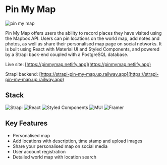 # Pin My Map

![pin my map](public/img/pin_my_map.jpg)

Pin My Map offers users the ability to record places they have visited using the Mapbox API. Users can pin locations on the world map, add notes and photos, as well as share their personalised map page on social networks. It is built using React with Material UI and Styled Components, and powered by a Strapi back-end coupled with a PostgreSQL database.

Live site: [https://pinmymap.netlify.app](https://pinmymap.netlify.app)

Strapi backend: [https://strapi-pin-my-map.up.railway.app](https://strapi-pin-my-map.up.railway.app)

## Stack

![Strapi](https://img.shields.io/badge/strapi-%232E7EEA.svg?style=for-the-badge&logo=strapi&logoColor=white)
![React](https://img.shields.io/badge/react-%2320232a.svg?style=for-the-badge&logo=react&logoColor=%2361DAFB)
![Styled Components](https://img.shields.io/badge/styled--components-DB7093?style=for-the-badge&logo=styled-components&logoColor=white)
![MUI](https://img.shields.io/badge/MUI-%230081CB.svg?style=for-the-badge&logo=mui&logoColor=white)
![Framer](https://img.shields.io/badge/Framer-black?style=for-the-badge&logo=framer&logoColor=blue)

## Key Features

- Personalised map
- Add locations with description, time stamp and upload images
- Share your personalised map on social media
- User account registration
- Detailed world map with location search
